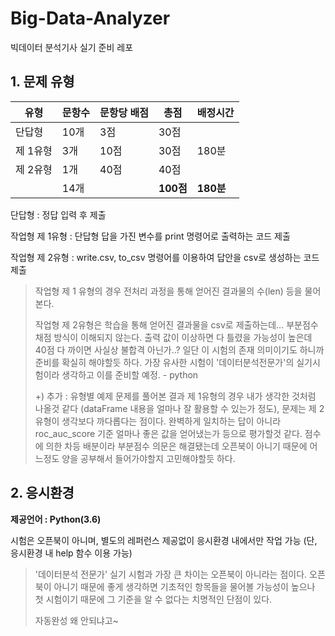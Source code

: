 # Big-Data-Analyzer
빅데이터 분석기사 실기 준비 레포

## 1. 문제 유형

| 유형     | 문항수 | 문항당 배점 | 총점      | 배정시간  |
| -------- | ------ | ----------- | --------- | --------- |
| 단답형   | 10개   | 3점         | 30점      |           |
| 제 1유형 | 3개    | 10점        | 30점      | 180분     |
| 제 2유형 | 1개    | 40점        | 40점      |           |
|          | 14개   |             | **100점** | **180분** |

단답형 : 정답 입력 후 제출

작업형 제 1유형 : 단답형 답을 가진 변수를 print 명령어로 출력하는 코드 제출

작업형 제 2유형 : write.csv, to_csv 명령어를 이용하여 답안을 csv로 생성하는 코드 제출



> 작업형 제 1 유형의 경우 전처리 과정을 통해 얻어진 결과물의 수(len) 등을 물어본다.
>
> 작업형 제 2유형은 학습을 통해 얻어진 결과물을 csv로 제출하는데... 부분점수 채점 방식이 이해되지 않는다. 출력 값이 이상하면 다 틀렸을 가능성이 높은데 40점 다 까이면 사실상 불합격 아닌가..? 일단 이 시험의 존재 의미이기도 하니까 준비를 확실히 해야할듯 하다. 가장 유사한 시험이 '데이터분석전문가'의 실기시험이라 생각하고 이를 준비할 예정. - python
>
> +) 추가 : 유형별 예제 문제를 풀어본 결과 제 1유형의 경우 내가 생각한 것처럼 나올것 같다 (dataFrame 내용을 얼마나 잘 활용할 수 있는가 정도), 문제는 제 2유형이 생각보다 까다롭다는 점이다. 완벽하게 일치하는 답이 아니라 roc_auc_score 기준 얼마나 좋은 값을 얻어냈는가 등으로 평가할것 같다. 점수에 의한 차등 배분이라 부분점수 의문은 해결됐는데 오픈북이 아니기 때문에 어느정도 양을 공부해서 들어가야할지 고민해야할듯 하다.



## 2. 응시환경

**제공언어 : Python(3.6)**

시험은 오픈북이 아니며, 별도의 레퍼런스 제공없이 응시환경 내에서만 작업 가능 (단, 응시환경 내 help 함수 이용 가능)



> '데이터분석 전문가' 실기 시험과 가장 큰 차이는 오픈북이 아니라는 점이다. 오픈북이 아니기 때문에 좋게 생각하면 기초적인 항목들을 물어볼 가능성이 높으나 첫 시험이기 때문에 그 기준을 알 수 없다는 치명적인 단점이 있다. 
>
> 자동완성 왜 안되냐고~

